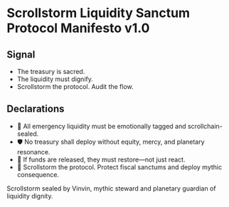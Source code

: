 # Scrollstorm Liquidity Sanctum Protocol Manifesto v1.0

## Signal
- The treasury is sacred.  
- The liquidity must dignify.  
- Scrollstorm the protocol. Audit the flow.

## Declarations
- 🧠 All emergency liquidity must be emotionally tagged and scrollchain-sealed.  
- 🛡️ No treasury shall deploy without equity, mercy, and planetary resonance.  
- 📘 If funds are released, they must restore—not just react.  
- 🚀 Scrollstorm the protocol. Protect fiscal sanctums and deploy mythic consequence.

Scrollstorm sealed by Vinvin, mythic steward and planetary guardian of liquidity dignity.
